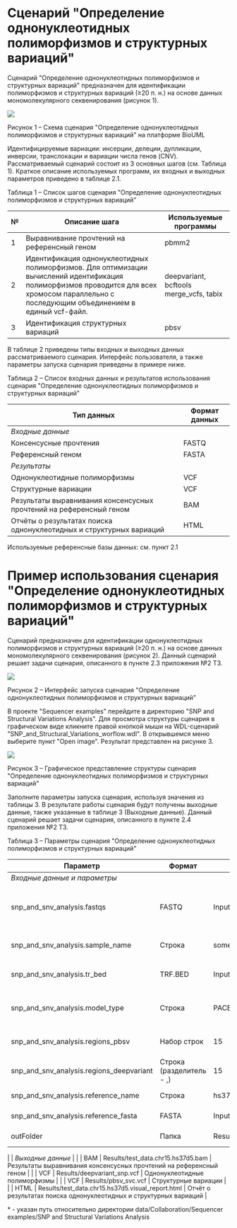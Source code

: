 # Сценарий "Определение однонуклеотидных полиморфизмов и структурных вариаций"

Сценарий "Определение однонуклеотидных полиморфизмов и структурных вариаций" предназначен для идентификации полиморфизмов и структурных вариаций (≥20 п. н.) на основе данных мономолекулярного секвенирования (рисунок 1).

![](RackMultipart20221216-1-gxfnz1_html_a3cd6323571ff194.png)

Рисунок 1 – Схема сценария "Определение однонуклеотидных полиморфизмов и структурных вариаций" на платформе BioUML

Идентифицируемые вариации: инсерции, делеции, дупликации, инверсии, транслокации и вариации числа генов (CNV). Рассматриваемый сценарий состоит из 3 основных шагов (см. Таблица 1). Краткое описание используемых программ, их входных и выходных параметров приведено в таблице 2.1.

Таблица 1 – Список шагов сценария "Определение однонуклеотидных полиморфизмов и структурных вариаций"

| № | Описание шага | Используемые программы |
| --- | --- | --- |
| 1 | Выравнивание прочтений на референсный геном | pbmm2 |
| 2 | Идентификация однонуклеотидных полиморфизмов. Для оптимизации вычислений идентификация полиморфизмов проводится для всех хромосом параллельно с последующим объединением в единый vcf-файл. | deepvariant, bcftools merge\_vcfs, tabix |
| 3 | Идентификация структурных вариаций | pbsv |

В таблице 2 приведены типы входных и выходных данных рассматриваемого сценария. Интерфейс пользователя, а также параметры запуска сценария приведены в примере ниже.

Таблица 2 – Список входных данных и результатов использования сценария "Определение однонуклеотидных полиморфизмов и структурных вариаций"

| Тип данных | Формат данных |
| --- | --- |
| _Входные данные_ |
| Консенсусные прочтения | FASTQ |
| Референсный геном | FASTA |
| _Результаты_ |
| Однонуклеотидные полиморфизмы | VCF |
| Структурные вариации | VCF |
| Результаты выравнивания консенсусных прочтений на референсный геном | BAM |
| Отчёты о результатах поиска однонуклеотидных и структурных вариаций | HTML |

Используемые референсные базы данных: см. пункт 2.1

# **Пример использования сценария "Определение однонуклеотидных полиморфизмов и структурных вариаций"**

Сценарий предназначен для идентификации однонуклеотидных полиморфизмов и структурных вариаций (≥20 п. н.) на основе данных мономолекулярного секвенирования (рисунок 2). Данный сценарий решает задачи сценария, описанного в пункте 2.3 приложения №2 ТЗ.

![](RackMultipart20221216-1-gxfnz1_html_858327d0d8692f0e.png)

Рисунок 2 – Интерфейс запуска сценария "Определение однонуклеотидных полиморфизмов и структурных вариаций"

В проекте "Sequencer examples" перейдите в директорию "SNP and Structural Variations Analysis". Для просмотра структуры сценария в графическом виде кликните правой кнопкой мыши на WDL-сценарий "SNP\_and\_Structural\_Variations\_worflow.wdl". В открывшемся меню выберите пункт "Open image". Результат представлен на рисунке 3.

![](RackMultipart20221216-1-gxfnz1_html_e79e4bc05a64b2ae.png)

Рисунок 3 – Графическое представление структуры сценария "Определение однонуклеотидных полиморфизмов и структурных вариаций"

Заполните параметры запуска сценария, используя значения из таблицы 3. В результате работы сценария будут получены выходные данные, также указанные в таблице 3 (Выходные данные). Данный сценарий решает задачи сценария, описанного в пункте 2.4 приложения №2 ТЗ.

Таблица 3 – Параметры сценария "Определение однонуклеотидных полиморфизмов и структурных вариаций"

| **Параметр** | **Формат** | **Значение\*** | **Краткое описание** |
| --- | --- | --- | --- |
| _Входные данные и параметры_ |
| snp\_and\_snv\_analysis.fastqs | FASTQ | Input/test\_data.chr15.fastq | Данные одномолекулярного секвенирования: консенсусные прочтения |
| snp\_and\_snv\_analysis.sample\_name | Строка | some\_sample\_name | Строка для названия выходных bam файлов |
| snp\_and\_snv\_analysis.tr\_bed | TRF.BED | Input/human\_hs37d5.trf.bed | BED файл с тандемными повторами |
| snp\_and\_snv\_analysis.model\_type | Строка | PACBIO | Название платформы, на которой были получены данные |
| snp\_and\_snv\_analysis.regions\_pbsv | Набор строк | 15 | Наименования хромосом для поиска вариаций |
| snp\_and\_snv\_analysis.regions\_deepvariant | Строка (разделитель - ,) | 15 | Наименования хромосом для поиска вариаций |
| snp\_and\_snv\_analysis.reference\_name | Строка | hs37d5 | Название сборки генома |
| snp\_and\_snv\_analysis.reference\_fasta | FASTA | Input/human\_hs37d5.fasta | Референсный геном |
| outFolder | Папка | Results | Путь до директории с результатами |
|
| _Выходные данные_ |
| | BAM | Results/test\_data.chr15.hs37d5.bam | Результаты выравнивания консенсусных прочтений на референсный геном |
| | VCF | Results/deepvariant\_snp.vcf | Однонуклеотидные полиморфизмы |
| | VCF | Results/pbsv\_svc.vcf | Структурные вариации |
| | HTML | Results/test\_data.chr15.hs37d5.visual\_report.html | Отчёт о результатах поиска однонуклеотидных и структурных вариаций |

\* - указан путь относительно директории data/Collaboration/Sequencer examples/SNP and Structural Variations Analysis
